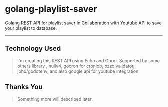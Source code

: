 # golang-playlist-saver


Golang REST API for playlist saver
In Collaboration with Youtube API to save your playlist to database.


-----------------------------------------------------

## Technology Used

>I'm creating this REST API using Echo and Gorm. Supported by some others library , nullv4, gocron for cronjob, ozzo validator, joho/godotenv, 
>and also google api for youtube integration

## Thanks You

> Something more will described later.

